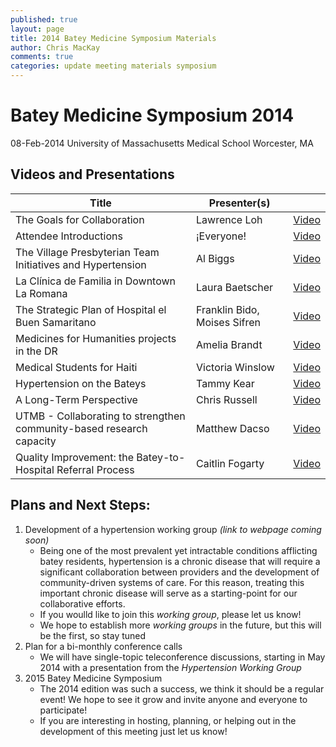 ```yaml
---
published: true
layout: page
title: 2014 Batey Medicine Symposium Materials
author: Chris MacKay
comments: true
categories: update meeting materials symposium
---
```


# Batey Medicine Symposium 2014

08-Feb-2014
University of Massachusetts Medical School
Worcester, MA


## Videos and Presentations

|                                Title                                 |         Presenter(s)          |                                                     |
|----------------------------------------------------------------------|-------------------------------|-----------------------------------------------------|
| The Goals for Collaboration                                          | Lawrence Loh                  | [Video](http://youtu.be/5Ea75eJ3KdU)                |
| Attendee Introductions                                               | ¡Everyone!                    | [Video](http://youtu.be/8r8_PFwz6Nw)                |
| The Village Presbyterian Team Initiatives and Hypertension           | Al Biggs                      | [Video](http://www.youtube.com/watch?v=5fXkRB7HyJc) |
| La Clínica de Familia in Downtown La Romana                          | Laura Baetscher               | [Video](http://youtu.be/Woben4hpUL0)                                           |
| The Strategic Plan of Hospital el Buen Samaritano                    | Franklin Bido, Moises Sifren  | [Video](http://www.youtube.com/watch?v=IXAIqMzQCZY) |
| Medicines for Humanities projects in the DR                          | Amelia Brandt                 | [Video](http://www.youtube.com/watch?v=Da6a-_olwZY) |
| Medical Students for Haiti                                           | Victoria Winslow              | [Video](http://youtu.be/mlsXZvwc8N4)                |
| Hypertension on the Bateys                                           | Tammy Kear                    | [Video](http://www.youtube.com/watch?v=vffp-Kk70xY) |
| A Long-Term Perspective                                              | Chris Russell                 | [Video](http://www.youtube.com/watch?v=FmIDwWMmI1o) |
| UTMB - Collaborating to strengthen community-based research capacity | Matthew Dacso                 | [Video](http://www.youtube.com/watch?v=1111FPA-ubU) |
| Quality Improvement:  the Batey-to-Hospital Referral Process         | Caitlin Fogarty               | [Video](http://www.youtube.com/watch?v=-Z13J-eolJI) |

## Plans and Next Steps:

1. Development of a hypertension working group *(link to webpage coming soon)*
	- Being one of the most prevalent yet intractable conditions afflicting batey residents, hypertension is a chronic disease that will require a significant collaboration between providers and the development of community-driven systems of care. For this reason, treating this important chronic disease will serve as a starting-point for our collaborative efforts.
	- If you woulld like to join this *working group*, please let us know!
	- We hope to establish more *working groups* in the future, but this will be the first, so stay tuned
1. Plan for a bi-monthly conference calls
	- We will have single-topic teleconference discussions, starting in May 2014 with a presentation from the *Hypertension Working Group*
1. 2015 Batey Medicine Symposium
	- The 2014 edition was such a success, we think it should be a regular event! We hope to see it grow and invite anyone and everyone to participate!
	- If you are interesting in hosting, planning, or helping out in the development of this meeting just let us know!
	
